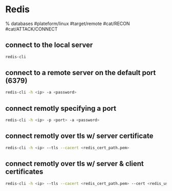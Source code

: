 # Redis

% databases
#plateform/linux #target/remote #cat/RECON #cat/ATTACK/CONNECT

## connect to the local server
```bash
redis-cli
```

## connect to a remote server on the default port (6379)
```bash
redis-cli -h <ip> -a <password>
```

## connect remotly specifying a port
```bash
redis-cli -h <ip> -p <port> -a <password>
```

## connect remotly over tls w/ server certificate
```bash
redis-cli -h <ip> --tls --cacert <redis_cert_path.pem>
```

## connect remotly over tls w/ server & client certificates
```bash
redis-cli -h <ip> --tls --cacert <redis_cert_path.pem> --cert <redis_user_path.crt> --key <redis_user_private_path.key>
```
